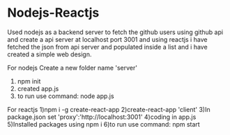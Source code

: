 # Nodejs-Reactjs
Used nodejs as a backend server to fetch the github users using github api and create a api server at localhost port 3001 and using reactjs i have fetched the json from api server and populated inside a list and i have created a simple web design.

For nodejs
Create a new folder name 'server'
1) npm init
2) created app.js
3) to run use command: node app.js

For reactjs
1)npm i -g create-react-app
2)create-react-app 'client'
3)In package.json set 'proxy':'http://localhost:3001'
4)coding in app.js
5)Installed packages using npm i
6)to run use command: npm start
